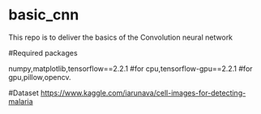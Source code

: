 # basic_cnn

This repo is to deliver the basics of the Convolution neural network

#Required packages

numpy,matplotlib,tensorflow==2.2.1  #for cpu,tensorflow-gpu==2.2.1 #for gpu,pillow,opencv.



#Dataset
https://www.kaggle.com/iarunava/cell-images-for-detecting-malaria
